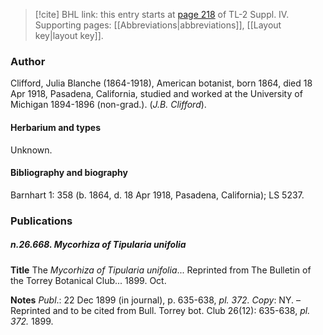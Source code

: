 > [!cite] BHL link: this entry starts at [page 218](https://www.biodiversitylibrary.org/item/103860#page/228/mode/1up) of TL-2 Suppl. IV.
> Supporting pages: [[Abbreviations|abbreviations]], [[Layout key|layout key]].

### Author

Clifford, Julia Blanche (1864-1918), American botanist, born 1864, died 18 Apr 1918, Pasadena, California, studied and worked at the University of Michigan 1894-1896 (non-grad.). (*J.B. Clifford*).

#### Herbarium and types

Unknown.

#### Bibliography and biography

Barnhart 1: 358 (b. 1864, d. 18 Apr 1918, Pasadena, California); LS 5237.

### Publications

##### n.26.668. Mycorhiza of Tipularia unifolia

**Title**
The *Mycorhiza of Tipularia unifolia*... Reprinted from The Bulletin of the Torrey Botanical Club... 1899. Oct.

**Notes**
*Publ*.: 22 Dec 1899 (in journal), p. 635-638, *pl. 372.* *Copy*: NY. – Reprinted and to be cited from Bull. Torrey bot. Club 26(12): 635-638, *pl. 372.* 1899.

